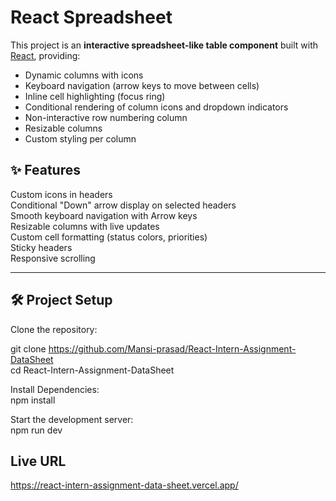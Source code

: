 # React Spreadsheet  
This project is an **interactive spreadsheet-like table component** built with [React](https://reactjs.org/), providing:  
- Dynamic columns with icons  
- Keyboard navigation (arrow keys to move between cells)  
- Inline cell highlighting (focus ring)  
- Conditional rendering of column icons and dropdown indicators  
- Non-interactive row numbering column  
- Resizable columns  
- Custom styling per column  

## ✨ Features  
 Custom icons in headers  
 Conditional "Down" arrow display on selected headers  
 Smooth keyboard navigation with Arrow keys  
 Resizable columns with live updates  
 Custom cell formatting (status colors, priorities)  
 Sticky headers  
 Responsive scrolling  

 ---  

## 🛠️ Project Setup  

Clone the repository:  

git clone https://github.com/Mansi-prasad/React-Intern-Assignment-DataSheet  
cd React-Intern-Assignment-DataSheet  

Install Dependencies:  
npm install  

Start the development server:  
npm run dev  

## Live URL  
https://react-intern-assignment-data-sheet.vercel.app/  
